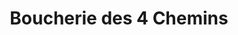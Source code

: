 ---
title: "Boucherie des 4 Chemins"
url: /saint-germain-en-laye/boucherie-des-4-chemins/
shop: Metzgerei
---